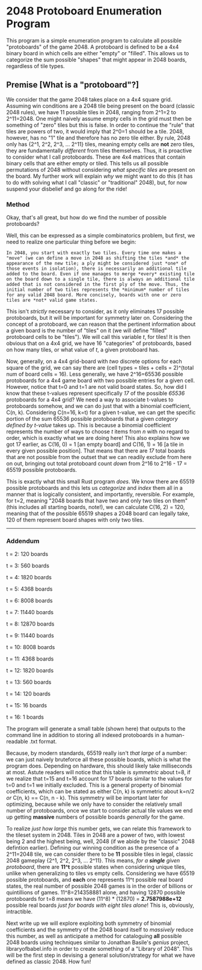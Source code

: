 # 2048 Protoboard Enumeration Program

This program is a simple enumeration program to calculate all possible "protoboards" of the game 2048. A protoboard is defined to be a 4x4 binary board in which cells are either "empty" or "filled". This allows us to categorize the sum possible "shapes" that might appear in 2048 boards, regardless of tile types.

## Premise [What is a "protoboard"?]

We consider that the game 2048 takes place on a 4x4 square grid. Assuming win conditions are a 2048 tile being present on the board (classic 2048 rules), we have 11 possible tiles in 2048, ranging from 2^1=2 to 2^11=2048. One might naively assume empty cells in the grid must then be something of "zero" tiles but this is false. In order to continue the "rule" that tiles are powers of two, it would imply that 2^0=1 should be a tile. 2048, however, has no "1" tile and therefore has no zero tile either. By rule, 2048 only has {2^1, 2^2, 2^3, ... 2^11} tiles, meaning empty cells are **not** zero tiles, they are fundamentally *different* from tiles themselves. Thus, it is proactive to consider what I call protoboards. These are 4x4 matrices that contain binary cells that are either empty or tiled. This tells us all possible permutations of 2048 without considering *what specific tiles* are present on the board. My further work will explain *why* we might want to do this (it has to do with solving what I call "classic" or "traditional" 2048), but, for now suspend your disbelief and go along for the ride!

### Method

Okay, that's all great, but how do we find the number of possible protoboards?

Well, this can be expressed as a simple combinatorics problem, but first, we need to realize one particular thing before we begin: 

    In 2048, you start with exactly two tiles. Every time one makes a "move" (we can define a move in 2048 as shifting the tiles *and* the appearance of the new tile; a ply might be considered just *one* of those events in isolation), there is necessarily an additional tile added to the board. Even if one manages to merge *every* existing tile on the board down to a single tile, there is always an additional tile added that is not considered in the first ply of the move. Thus, the initial number of two tiles represents the *minimum* number of tiles for any valid 2048 board. More concisely, boards with one or zero tiles are *not* valid game states.

This isn't *strictly* necessary to consider, as it only eliminates 17 possible protoboards, but it will be important for symmetry later on. Considering the concept of a protoboard, we can reason that the pertinent information about a given board is the number of "tiles" on it (we will define "filled" protoboard cells to be "tiles"). We will call this variable *t*, for tiles! It is then obvious that on a 4x4 grid, we have 16 "categories" of protoboards, based on how many tiles, or what value of *t*, a given protoboard has.

Now, generally, on a 4x4 grid-board with *two* discrete options for each square of the grid, we can say there are (cell types = tiles + cells = 2)^(total num of board cells = 16). Less generally, we have 2^16=65536 possible protoboards for a 4x4 game board with two possible entries for a given cell. However, notice that t=0 and t=1 are not valid board states. So, how did I know that these t-values represent specifically *17* of the possible *65536* protoboards for a 4x4 grid? We need a way to associate t-values to protoboards somehow, and we can do just that with a binomial coefficient, C(n, k). Considering C(n=16, k=t) for a given t-value, we can get the specific portion of the sum 65536 possible protoboards that a given *category defined by t-value* takes up. This is because a binomial coefficient represents the number of ways to choose *t* items from *n* with no regard to order, which is exactly what we are doing here! This also explains how we got 17 earlier, as C(16, 0) = 1 [an empty board] and C(16, 1) = 16 [a tile in every given possible position]. That means that there are *17* total boards that are not possible from the outset that we can readily exclude from here on out, bringing out total protoboard count *down* from 2^16 to 2^16 - 17 = 65519 possible protoboards.

This is exactly what this small Rust program *does*. We know there are 65519 possible protoboards and this lets us *categorize* and *index* them all in a manner that is logically consistent, and importantly, reversible. For example, for t=2, meaning "2048 boards that have two and only two tiles on them" (this includes all starting boards, note!), we can calculate C(16, 2) = 120, meaning that of the possible 65519 shapes a 2048 board can legally take, 120 of them represent board shapes with only two tiles.

---

### Addendum


t = 2: 120 boards

t = 3: 560 boards

t = 4: 1820 boards

t = 5: 4368 boards

t = 6: 8008 boards

t = 7: 11440 boards

t = 8: 12870 boards

t = 9: 11440 boards

t = 10: 8008 boards

t = 11: 4368 boards

t = 12: 1820 boards

t = 13: 560 boards

t = 14: 120 boards

t = 15: 16 boards

t = 16: 1 boards


The program will generate a small table (shown here) that outputs to the command line in addition to storing all indexed protoboards in a human-readable .txt format.

Because, by modern standards, 65519 really isn't *that large* of a number: we can just naively bruteforce all these possible boards, which is what the program does. Depending on hardware, this should likely take milliseconds at most. Astute readers will notice that this table is *symmetric* about t=8, if we realize that t=15 and t=16 account for 17 boards similar to the values for t=0 and t=1 we initially excluded. This is a general property of binomial coefficients, which can be stated as either C(n, k) is symmetric about k=n/2 *or* C(n, k) == C(n, n - k). This symmetry will be important later for optimizing, because while we only have to consider the relatively small number of protoboards, once we start to consider actual tile values we end up getting **massive** numbers of possible boards *generally* for the game. 

To realize *just how large* this number gets, we can relate this framework to the tileset system in 2048. Tiles in 2048 are a power of two, with lowest being 2 and the highest being, well, 2048 (if we abide by the "classic" 2048 defintion earlier). Defining our winning condition as the presence of a 2^11=2048 tile, we can consider there to be **11** possible tiles in legal, classic 2048 gameplay {2^1, 2^2, 2^3, ... 2^11}. 
This means, *for a* ***single*** *given protoboard*, there are **11^t** possible states when considering unique tiles, unlike when generalizing to tiles vs empty cells. Considering we have 65519 possible protoboards, and **each** one represents 11^t possible real board states, the real number of possible 2048 games is in the order of billions or quintillions of games. 11^8=214358881 alone, and having 12870 possible protoboards for t=8 means we have (11^8) * (12870) = **2.7587988e+12** possible real boards *just for boards with eight tiles alone*! This is, obviously, intractible.

Next write up we will explore exploiting both symmetry of binomial coefficients and the symmetry of the 2048 board itself to *massively* reduce this number, as well as anticipate a method for cataloguing **all** possible 2048 boards using techniques similar to Jonathan Basile's *genius* project, libraryofbabel.info in order to create something of a "Library of 2048". This will be the first step in devising a general solution/strategy for what we have defined as classic 2048. How fun!
